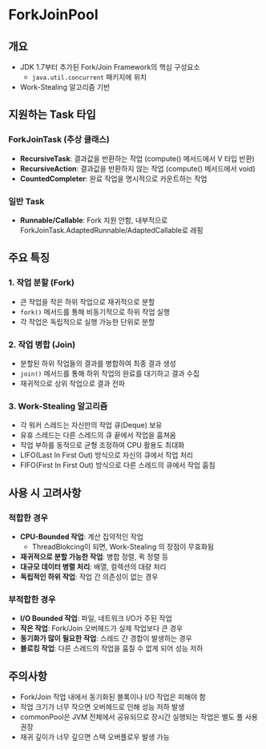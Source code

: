 # ForkJoinPool

## 개요
- JDK 1.7부터 추가된 Fork/Join Framework의 핵심 구성요소
  - `java.util.concurrent` 패키지에 위치
- Work-Stealing 알고리즘 기반

## 지원하는 Task 타입
### ForkJoinTask (추상 클래스)
- **RecursiveTask<V>**: 결과값을 반환하는 작업 (compute() 메서드에서 V 타입 반환)
- **RecursiveAction**: 결과값을 반환하지 않는 작업 (compute() 메서드에서 void)
- **CountedCompleter<T>**: 완료 작업을 명시적으로 카운트하는 작업

### 일반 Task
- **Runnable/Callable**: Fork 지원 안함, 내부적으로 ForkJoinTask.AdaptedRunnable/AdaptedCallable로 래핑

## 주요 특징

### 1. 작업 분할 (Fork)
- 큰 작업을 작은 하위 작업으로 재귀적으로 분할
- `fork()` 메서드를 통해 비동기적으로 하위 작업 실행
- 각 작업은 독립적으로 실행 가능한 단위로 분할

### 2. 작업 병합 (Join)
- 분할된 하위 작업들의 결과를 병합하여 최종 결과 생성
- `join()` 메서드를 통해 하위 작업의 완료를 대기하고 결과 수집
- 재귀적으로 상위 작업으로 결과 전파

### 3. Work-Stealing 알고리즘
- 각 워커 스레드는 자신만의 작업 큐(Deque) 보유
- 유휴 스레드는 다른 스레드의 큐 끝에서 작업을 훔쳐옴
- 작업 부하를 동적으로 균형 조정하여 CPU 활용도 최대화
- LIFO(Last In First Out) 방식으로 자신의 큐에서 작업 처리
- FIFO(First In First Out) 방식으로 다른 스레드의 큐에서 작업 훔침

## 사용 시 고려사항

### 적합한 경우
- **CPU-Bounded 작업**: 계산 집약적인 작업
  - ThreadBlokcing이 되면, Work-Stealing 의 장점이 무효화됨
- **재귀적으로 분할 가능한 작업**: 병합 정렬, 퀵 정렬 등
- **대규모 데이터 병렬 처리**: 배열, 컬렉션의 대량 처리
- **독립적인 하위 작업**: 작업 간 의존성이 없는 경우

### 부적합한 경우
- **I/O Bounded 작업**: 파일, 네트워크 I/O가 주된 작업
- **작은 작업**: Fork/Join 오버헤드가 실제 작업보다 큰 경우
- **동기화가 많이 필요한 작업**: 스레드 간 경합이 발생하는 경우
- **블로킹 작업**: 다른 스레드의 작업을 훔칠 수 없게 되어 성능 저하

## 주의사항
- Fork/Join 작업 내에서 동기화된 블록이나 I/O 작업은 피해야 함
- 작업 크기가 너무 작으면 오버헤드로 인해 성능 저하 발생
- commonPool은 JVM 전체에서 공유되므로 장시간 실행되는 작업은 별도 풀 사용 권장
- 재귀 깊이가 너무 깊으면 스택 오버플로우 발생 가능